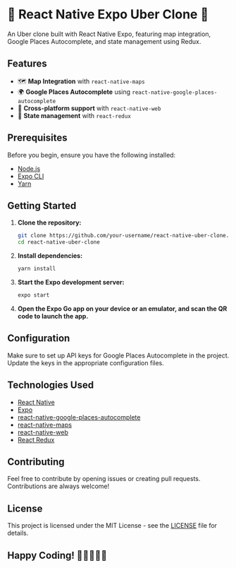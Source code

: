 # 🚗 React Native Expo Uber Clone 🚗

An Uber clone built with React Native Expo, featuring map integration, Google Places Autocomplete, and state management using Redux.

## Features

- 🗺️ **Map Integration** with `react-native-maps`
- 🌍 **Google Places Autocomplete** using `react-native-google-places-autocomplete`
- 🔄 **Cross-platform support** with `react-native-web`
- 🚀 **State management** with `react-redux`

## Prerequisites

Before you begin, ensure you have the following installed:

- [Node.js](https://nodejs.org/)
- [Expo CLI](https://docs.expo.dev/get-started/installation/)
- [Yarn](https://yarnpkg.com/)

## Getting Started

1. **Clone the repository:**

    ```bash
    git clone https://github.com/your-username/react-native-uber-clone.git
    cd react-native-uber-clone
    ```

2. **Install dependencies:**

    ```bash
    yarn install
    ```

3. **Start the Expo development server:**

    ```bash
    expo start
    ```

4. **Open the Expo Go app on your device or an emulator, and scan the QR code to launch the app.**

## Configuration

Make sure to set up API keys for Google Places Autocomplete in the project. Update the keys in the appropriate configuration files.

## Technologies Used

- [React Native](https://reactnative.dev/)
- [Expo](https://expo.dev/)
- [react-native-google-places-autocomplete](https://github.com/FaridSafi/react-native-google-places-autocomplete)
- [react-native-maps](https://github.com/react-native-maps/react-native-maps)
- [react-native-web](https://github.com/necolas/react-native-web)
- [React Redux](https://react-redux.js.org/)

## Contributing

Feel free to contribute by opening issues or creating pull requests. Contributions are always welcome!

## License

This project is licensed under the MIT License - see the [LICENSE](LICENSE) file for details.

## Happy Coding! 🚀👩‍💻👨‍💻
